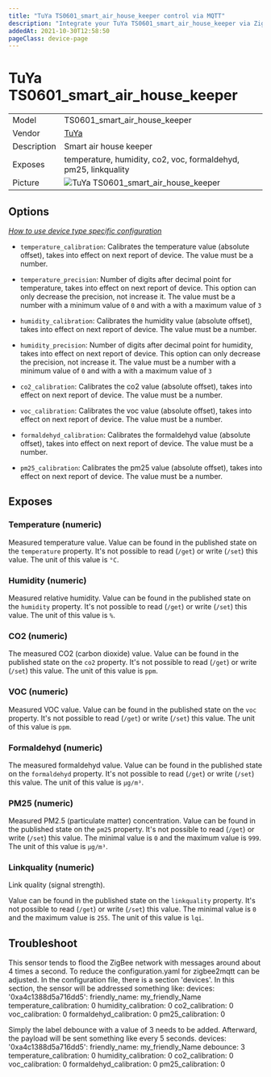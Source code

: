 ```yaml
---
title: "TuYa TS0601_smart_air_house_keeper control via MQTT"
description: "Integrate your TuYa TS0601_smart_air_house_keeper via Zigbee2MQTT with whatever smart home infrastructure you are using without the vendor's bridge or gateway."
addedAt: 2021-10-30T12:58:50
pageClass: device-page
---
```


<!-- !!!! -->
<!-- ATTENTION: This file is auto-generated through docgen! -->
<!-- You can only edit the "Notes"-Section between the two comment lines "Notes BEGIN" and "Notes END". -->
<!-- Do not use h1 or h2 heading within "## Notes"-Section. -->
<!-- !!!! -->

# TuYa TS0601_smart_air_house_keeper

|     |     |
|-----|-----|
| Model | TS0601_smart_air_house_keeper  |
| Vendor  | [TuYa](/supported-devices/#v=TuYa)  |
| Description | Smart air house keeper |
| Exposes | temperature, humidity, co2, voc, formaldehyd, pm25, linkquality |
| Picture | ![TuYa TS0601_smart_air_house_keeper](https://www.zigbee2mqtt.io/images/devices/TS0601_smart_air_house_keeper.png) |


<!-- Notes BEGIN: You can edit here. Add "## Notes" headline if not already present. -->


<!-- Notes END: Do not edit below this line -->



## Options
*[How to use device type specific configuration](../guide/configuration/devices-groups.md#specific-device-options)*

* `temperature_calibration`: Calibrates the temperature value (absolute offset), takes into effect on next report of device. The value must be a number.

* `temperature_precision`: Number of digits after decimal point for temperature, takes into effect on next report of device. This option can only decrease the precision, not increase it. The value must be a number with a minimum value of `0` and with a with a maximum value of `3`

* `humidity_calibration`: Calibrates the humidity value (absolute offset), takes into effect on next report of device. The value must be a number.

* `humidity_precision`: Number of digits after decimal point for humidity, takes into effect on next report of device. This option can only decrease the precision, not increase it. The value must be a number with a minimum value of `0` and with a with a maximum value of `3`

* `co2_calibration`: Calibrates the co2 value (absolute offset), takes into effect on next report of device. The value must be a number.

* `voc_calibration`: Calibrates the voc value (absolute offset), takes into effect on next report of device. The value must be a number.

* `formaldehyd_calibration`: Calibrates the formaldehyd value (absolute offset), takes into effect on next report of device. The value must be a number.

* `pm25_calibration`: Calibrates the pm25 value (absolute offset), takes into effect on next report of device. The value must be a number.


## Exposes

### Temperature (numeric)
Measured temperature value.
Value can be found in the published state on the `temperature` property.
It's not possible to read (`/get`) or write (`/set`) this value.
The unit of this value is `°C`.

### Humidity (numeric)
Measured relative humidity.
Value can be found in the published state on the `humidity` property.
It's not possible to read (`/get`) or write (`/set`) this value.
The unit of this value is `%`.

### CO2 (numeric)
The measured CO2 (carbon dioxide) value.
Value can be found in the published state on the `co2` property.
It's not possible to read (`/get`) or write (`/set`) this value.
The unit of this value is `ppm`.

### VOC (numeric)
Measured VOC value.
Value can be found in the published state on the `voc` property.
It's not possible to read (`/get`) or write (`/set`) this value.
The unit of this value is `ppm`.

### Formaldehyd (numeric)
The measured formaldehyd value.
Value can be found in the published state on the `formaldehyd` property.
It's not possible to read (`/get`) or write (`/set`) this value.
The unit of this value is `µg/m³`.

### PM25 (numeric)
Measured PM2.5 (particulate matter) concentration.
Value can be found in the published state on the `pm25` property.
It's not possible to read (`/get`) or write (`/set`) this value.
The minimal value is `0` and the maximum value is `999`.
The unit of this value is `µg/m³`.

### Linkquality (numeric)
Link quality (signal strength).

Value can be found in the published state on the `linkquality` property.
It's not possible to read (`/get`) or write (`/set`) this value.
The minimal value is `0` and the maximum value is `255`.
The unit of this value is `lqi`.


## Troubleshoot

This sensor tends to flood the ZigBee network with messages around about 4 times a second. To reduce the configuration.yaml for zigbee2mqtt can be adjusted.
In the configuration file, there is a section 'devices'. In this section, the sensor will be addressed something like:
devices:
  '0xa4c1388d5a716dd5':
    friendly_name: my_friendly_Name
    temperature_calibration: 0
    humidity_calibration: 0
    co2_calibration: 0
    voc_calibration: 0
    formaldehyd_calibration: 0
    pm25_calibration: 0

Simply the label debounce with a value of 3 needs to be added. Afterward, the payload will be sent something like every 5 seconds.
devices:
  '0xa4c1388d5a716dd5':
    friendly_name: my_friendly_Name
    debounce: 3
    temperature_calibration: 0
    humidity_calibration: 0
    co2_calibration: 0
    voc_calibration: 0
    formaldehyd_calibration: 0
    pm25_calibration: 0
